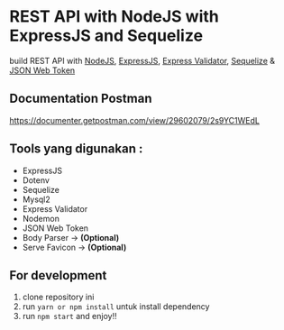 # REST API with NodeJS with ExpressJS and Sequelize

build REST API with [NodeJS](https://nodejs.org), [ExpressJS](https://expressjs.com/), [Express Validator](https://express-validator.github.io/docs/), [Sequelize](https://sequelize.org/) & [JSON Web Token](https://jwt.io/)

## Documentation Postman

https://documenter.getpostman.com/view/29602079/2s9YC1WEdL

## Tools yang digunakan :

- ExpressJS
- Dotenv
- Sequelize
- Mysql2
- Express Validator
- Nodemon
- JSON Web Token
- Body Parser -> **(Optional)**
- Serve Favicon -> **(Optional)**

## For development

1. clone repository ini
2. run `yarn or npm install` untuk install dependency
3. run `npm start` and enjoy!!
